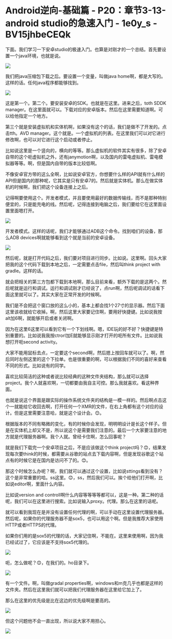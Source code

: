 # Android逆向-基础篇 - P20：章节3-13-android studio的急速入门 - 1e0y_s - BV15jhbeCEQk

下面。我们学习一下安卓studio的极速入门。也算是对刚才的一个总结。首先要设置一个java环境，也就是说。



![](img/b7536b8c25d2c23657b4870c97312561_1.png)

我们把java压缩包下载之后。要设置一个变量，叫做java home啊，都是大写的。这样的话。任何java程序都能够找到。



![](img/b7536b8c25d2c23657b4870c97312561_3.png)

这是第一个。第二个。要安装安卓的SDK。也就是在这里。进来之后，toth SDDK manager。在这里面就可以。下载对应的安卓版本。然后在这里需要知道啊。可以给他指定一个地方。

第三个就是安装虚拟机和实体机啊，如果没有这个的话，我们是做不了开发的。点击tth。AVD manager。这个就是。一个虚拟机的列表。在这里我们可以对它进行修改啊，也可以对它进行这个启动或者停止。

比如说这里是一个竖向的，横向的等等。那么虚拟机的软件其实有很多，除了安卓自带的这个呃虚拟机之外，还有janymotion啊，以及国内的雷电虚拟机、雷电模拟器等等。啊，但是国内自带的版本比较低啊。

不像安卓官方带的这么全啊，比如说安卓官方，你想要什么样的API就有什么样的API但是国内的那种呢，它其实是只有安卓7的。然后就是实体机。那么在做实体机的时候啊，我们把这个设备连接上之后。

记得啊要使用这个。开发者模式，并且要使用最好的数据传输线，而不是那种特别便宜的，只是能充电的线。然后呢，记得连接到电脑之后，我们要给它在这里面设置里面嗯打开。



![](img/b7536b8c25d2c23657b4870c97312561_5.png)

开发者模式。这样的话呢，我们才能够通过ADB这个命令。找到咱们的设备，那么ADB devices啊就能够看到这个就是当前的安卓设备。



![](img/b7536b8c25d2c23657b4870c97312561_7.png)

然后呢，就是打开代码之后，我们要对项目进行同步。比如说。这里啊。回头大家把我的这个代码下载到本地之后，一定需要点击file，然后叫think project with gradle。这样的话。

就会把相关的第三方包都下载到本地啊，那么目前来看，额外下载的是这两个。然后呢就是运行和调试。运行和调试刚才已经说了，点run啊，然后呢调试的话看下面这里就可以了。其实大家在正常开发的时候啊。

我们是不会把这个窗口放的这么小的，基本上都会找1个27寸的显示器。然后下面这里该收就给它收掉。啊，然后这里大家要记住啊，要用好快捷键。比如说我按alt加6啊，就能够开启或者关闭啊。

因为在这里6这里可以看到它有一个下划线啊。嗯，IDE玩的好不好？快捷键是特别重要的。比如说我我按ctrorl加E就能够显示刚才打开的呃所有文件。比如说我想打开呃second activity。

大家不能用鼠标去点，一定要这个second啊，然后摁上按回车就可以了。啊，然后同时左侧这里的这个下拉单。也是很重要的啊，可以根据我们不同的喜好来查看不同的形式。比如说有的同学。

喜欢比较简洁的这种或者说比较经典的这种文件夹结构，那么就可以选择project。我个人就喜欢啊，一切都要由我自主可控。那么我就喜欢。看这种界面。

也就是说这个界面是跟实际的操作系统文件夹的结构是一模一样的。然后啊点击这个一就能给它收回去啊，打开任何一个XMR的文件，在右上角都有这个对应的设计。但是这里需要注意哈，就是这个设计会。😊。

根据版本的不同有略微的变化，有的时候你会发现，明明明设计是长这个样子。但是在实体机上却又不是，所以说这个是需要我们注意的。最后一个大家要注意的地方就是代理服务器啊。我个人就。曾经卡住啊，怎么回事呢？

就是我们下载完一个安卓项目之后，不是应该做这个think project吗？😊，结果发现每次要think的时候，都需要从谷歌的站点去下载内容啊，但是发现谷歌这个站点有的时候它是在国内是访问不了的。😊。

那这个时候怎么办呢？啊，我们就可以通过这个设置，比如说sttings看到没有？这个是非常重要的哈。ss这里。😊，ss，然后我们可以。挨个给他们打开啊，比如说editor啊，里面什么内容。

比如说version and controll啊什么内容等等等等都可以，这是一种。第二种的话呢，我们可以在这里进行搜索。比如说输入proxy。代理。那么在这里的话呢。

就可以看到我现在是并没有设置任何代理的啊，可以手动在这里设置代理服务器。然后呢，如果你的代理服务器不是sox5，也可以用这个啊。但是我推荐大家使用HTTP或者HTTPS的代理。

如果你们用的是sox5的代理的话，大家记住啊，不能在。这里来使用啊，因为我已经试过了，它应该是不支持sox5代理的。



![](img/b7536b8c25d2c23657b4870c97312561_9.png)

呃，怎么做呢？😊，在我们的。ho目录下。

![](img/b7536b8c25d2c23657b4870c97312561_11.png)

有一个文件。啊，叫做gradal properties啊，windows和m克几乎也都是这样的文件夹。然后在这里我们就可以把我们代理服务器在这里给它加上了。

那么在这里的优先级是比在这边的优先级啊是要高的。

![](img/b7536b8c25d2c23657b4870c97312561_13.png)

但这个问题他不会一直出现，所以说大家不用担心。

![](img/b7536b8c25d2c23657b4870c97312561_15.png)